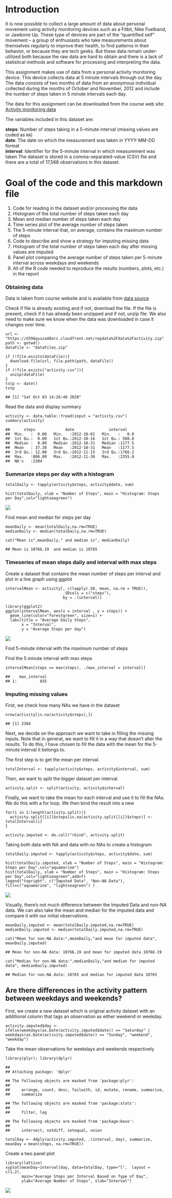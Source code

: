 Introduction
============

It is now possible to collect a large amount of data about personal
movement using activity monitoring devices such as a Fitbit, Nike
Fuelband, or Jawbone Up. These type of devices are part of the
“quantified self” movement – a group of enthusiasts who take
measurements about themselves regularly to improve their health, to find
patterns in their behavior, or because they are tech geeks. But these
data remain under-utilized both because the raw data are hard to obtain
and there is a lack of statistical methods and software for processing
and interpreting the data.

This assignment makes use of data from a personal activity monitoring
device. This device collects data at 5 minute intervals through out the
day. The data consists of two months of data from an anonymous
individual collected during the months of October and November, 2012 and
include the number of steps taken in 5 minute intervals each day.

The data for this assignment can be downloaded from the course web site:
[Activity monitoring
data](https://d396qusza40orc.cloudfront.net/repdata%2Fdata%2Factivity.zip)

The variables included in this dataset are:

**steps**: Number of steps taking in a 5-minute interval (missing values
are coded as `NA`)  
**date**: The date on which the measurement was taken in YYYY-MM-DD
format  
**interval**: Identifier for the 5-minute interval in which measurement
was taken The dataset is stored in a comma-separated-value (CSV) file
and there are a total of 17,568 observations in this dataset.

Goal of the code and this markdown file
=======================================

1.  Code for reading in the dataset and/or processing the data
2.  Histogram of the total number of steps taken each day
3.  Mean and median number of steps taken each day
4.  Time series plot of the average number of steps taken
5.  The 5-minute interval that, on average, contains the maximum number
    of steps
6.  Code to describe and show a strategy for imputing missing data
7.  Histogram of the total number of steps taken each day after missing
    values are imputed
8.  Panel plot comparing the average number of steps taken per 5-minute
    interval across weekdays and weekends
9.  All of the R code needed to reproduce the results (numbers, plots,
    etc.) in the report

### Obtaining data

Data is taken from course website and is available from [data
source](https://d396qusza40orc.cloudfront.net/repdata%2Fdata%2Factivity.zip)

Check if file is already existing and if not, download the file. If the
file is present, check if it has already been unzipped and if not, unzip
file. We also need to make sure we know when the data was downloaded in
case it changes over time.

    url <- "https://d396qusza40orc.cloudfront.net/repdata%2Fdata%2Factivity.zip"
    path <- getwd()
    dataFile <- "dataFiles.zip"

    if (!file.exists(dataFile)){
      download.file(url, file.path(path, dataFile))
    }
    if (!file.exists("activity.csv")){
      unzip(dataFile)
    }
    tstp <- date()
    tstp

    ## [1] "Sat Oct 03 14:26:48 2020"

Read the data and display summary

    activity <- data.table::fread(input = "activity.csv")
    summary(activity)

    ##      steps             date               interval     
    ##  Min.   :  0.00   Min.   :2012-10-01   Min.   :   0.0  
    ##  1st Qu.:  0.00   1st Qu.:2012-10-16   1st Qu.: 588.8  
    ##  Median :  0.00   Median :2012-10-31   Median :1177.5  
    ##  Mean   : 37.38   Mean   :2012-10-31   Mean   :1177.5  
    ##  3rd Qu.: 12.00   3rd Qu.:2012-11-15   3rd Qu.:1766.2  
    ##  Max.   :806.00   Max.   :2012-11-30   Max.   :2355.0  
    ##  NA's   :2304

### Summarize steps per day with a histogram

    totalDaily <- tapply(activity$steps, activity$date, sum)

    hist(totalDaily, xlab = "Number of Steps", main = "Histogram: Steps per Day",col="lightseagreen")

![](PA1_template_files/figure-markdown_strict/dailyHistogram-1.png)

Find mean and median for steps per day

    meanDaily <- mean(totalDaily,na.rm=TRUE)
    medianDaily <- median(totalDaily,na.rm=TRUE)

    cat("Mean is",meanDaily," and median is", medianDaily)

    ## Mean is 10766.19  and median is 10765

### Timeseries of mean steps daily and interval with max steps

Create a dataset that contains the mean number of steps per interval and
plot in a line graph using ggplot

    intervalMean <- activity[, c(lapply(.SD, mean, na.rm = TRUE)), 
                             .SDcols = c("steps"), 
                             by = .(interval)] 

    library(ggplot2)
    ggplot(intervalMean, aes(x = interval , y = steps)) + 
      geom_line(color="forestgreen", size=1) + 
      labs(title = "Average Daily Steps", 
           x = "Interval", 
           y = "Average Steps per day")

![](PA1_template_files/figure-markdown_strict/meanSteps-1.png)

Find 5-minute interval with the maximum number of steps

Find the 5 minute interval with max steps

    intervalMean[steps == max(steps), .(max_interval = interval)]

    ##    max_interval
    ## 1:          835

### Imputing missing values

First, we check how many NAs we have in the dataset

    nrow(activity[is.na(activity$steps),])

    ## [1] 2304

Next, we decide on the approach we want to take in filling the missing
inputs. Note that in general, we want to fill it in a way that doesn’t
alter the results. To do this, I have chosen to fill the data with the
mean for the 5-minute interval it belongs to.

The first step is to get the mean per interval.

    totalInterval <- tapply(activity$steps, activity$interval, sum)

Then, we want to split the bigger dataset per interval.

    activity.split <- split(activity, activity$interval)

Finally, we want to take the mean for each interval and use it to fill
the NAs. We do this with a for loop. We then bind the result into a new

    for(i in 1:length(activity.split)){
      activity.split[[i]]$steps[is.na(activity.split[[i]]$steps)] <- totalInterval[i]
    }

    activity.imputed <- do.call("rbind", activity.split)

Taking both data with NA and data with no NAs to create a histogram

    totalDaily.imputed <- tapply(activity$steps, activity$date, sum)

    hist(totalDaily.imputed, xlab = "Number of Steps", main = "Histogram: Steps per Day",col="aquamarine")
    hist(totalDaily, xlab = "Number of Steps", main = "Histogram: Steps per Day",col="lightseagreen",add=T)
    legend("topright", c("Imputed Data", "Non-NA Data"), fill=c("aquamarine", "lightseagreen") )

![](PA1_template_files/figure-markdown_strict/imputed-1.png)

Visually, there’s not much difference between the Imputed Data and
non-NA data. We can also take the mean and median for the imputed data
and compare it with our initial observations.

    meanDaily.imputed <- mean(totalDaily.imputed,na.rm=TRUE)
    medianDaily.imputed <- median(totalDaily.imputed,na.rm=TRUE)

    cat("Mean for non-NA data:",meanDaily,"and mean for imputed data", meanDaily.imputed)

    ## Mean for non-NA data: 10766.19 and mean for imputed data 10766.19

    cat("Median for non-NA data:",medianDaily,"and median for imputed data", medianDaily.imputed)

    ## Median for non-NA data: 10765 and median for imputed data 10765

Are there differences in the activity pattern between weekdays and weekends?
----------------------------------------------------------------------------

First, we create a new dataset which is original activity dataset with
an additional column that tags an observation as either weekend or
weekday.

    activity.imputed$day <- ifelse(weekdays(as.Date(activity.imputed$date)) == "Saturday" | weekdays(as.Date(activity.imputed$date)) == "Sunday", "weekend", "weekday")

Take the mean observations for weekdays and weekends respectively

    library(plyr); library(dplyr)

    ## 
    ## Attaching package: 'dplyr'

    ## The following objects are masked from 'package:plyr':
    ## 
    ##     arrange, count, desc, failwith, id, mutate, rename, summarise,
    ##     summarize

    ## The following objects are masked from 'package:stats':
    ## 
    ##     filter, lag

    ## The following objects are masked from 'package:base':
    ## 
    ##     intersect, setdiff, setequal, union

    totalDay <- ddply(activity.imputed, .(interval, day), summarize, meanDay = mean(steps, na.rm=TRUE))

Create a two panel plot

    library(lattice)
    xyplot(meanDay~interval|day, data=totalDay, type="l",  layout = c(1,2),
           main="Average Steps per Interval Based on Type of Day", 
           ylab="Average Number of Steps", xlab="Interval")

![](PA1_template_files/figure-markdown_strict/weekPlot-1.png)
